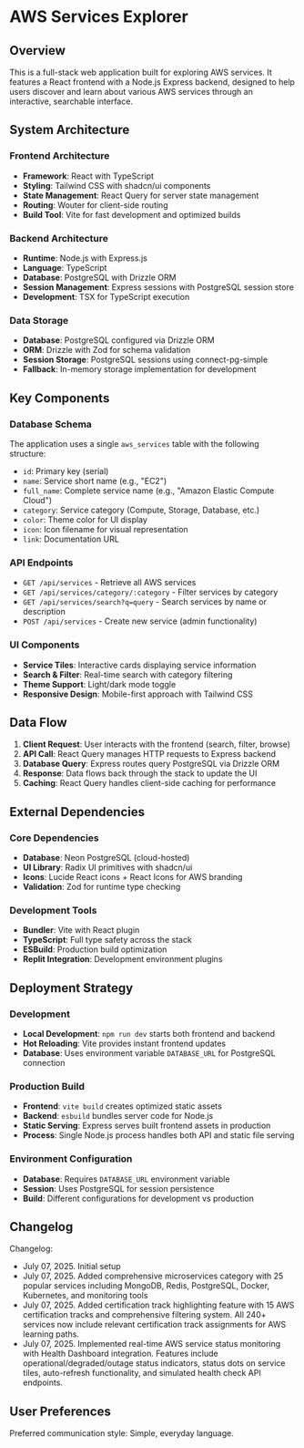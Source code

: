 # AWS Services Explorer

## Overview

This is a full-stack web application built for exploring AWS services. It features a React frontend with a Node.js Express backend, designed to help users discover and learn about various AWS services through an interactive, searchable interface.

## System Architecture

### Frontend Architecture
- **Framework**: React with TypeScript
- **Styling**: Tailwind CSS with shadcn/ui components
- **State Management**: React Query for server state management
- **Routing**: Wouter for client-side routing
- **Build Tool**: Vite for fast development and optimized builds

### Backend Architecture
- **Runtime**: Node.js with Express.js
- **Language**: TypeScript
- **Database**: PostgreSQL with Drizzle ORM
- **Session Management**: Express sessions with PostgreSQL session store
- **Development**: TSX for TypeScript execution

### Data Storage
- **Database**: PostgreSQL configured via Drizzle ORM
- **ORM**: Drizzle with Zod for schema validation
- **Session Storage**: PostgreSQL sessions using connect-pg-simple
- **Fallback**: In-memory storage implementation for development

## Key Components

### Database Schema
The application uses a single `aws_services` table with the following structure:
- `id`: Primary key (serial)
- `name`: Service short name (e.g., "EC2")
- `full_name`: Complete service name (e.g., "Amazon Elastic Compute Cloud")
- `category`: Service category (Compute, Storage, Database, etc.)
- `color`: Theme color for UI display
- `icon`: Icon filename for visual representation
- `link`: Documentation URL

### API Endpoints
- `GET /api/services` - Retrieve all AWS services
- `GET /api/services/category/:category` - Filter services by category
- `GET /api/services/search?q=query` - Search services by name or description
- `POST /api/services` - Create new service (admin functionality)

### UI Components
- **Service Tiles**: Interactive cards displaying service information
- **Search & Filter**: Real-time search with category filtering
- **Theme Support**: Light/dark mode toggle
- **Responsive Design**: Mobile-first approach with Tailwind CSS

## Data Flow

1. **Client Request**: User interacts with the frontend (search, filter, browse)
2. **API Call**: React Query manages HTTP requests to Express backend
3. **Database Query**: Express routes query PostgreSQL via Drizzle ORM
4. **Response**: Data flows back through the stack to update the UI
5. **Caching**: React Query handles client-side caching for performance

## External Dependencies

### Core Dependencies
- **Database**: Neon PostgreSQL (cloud-hosted)
- **UI Library**: Radix UI primitives with shadcn/ui
- **Icons**: Lucide React icons + React Icons for AWS branding
- **Validation**: Zod for runtime type checking

### Development Tools
- **Bundler**: Vite with React plugin
- **TypeScript**: Full type safety across the stack
- **ESBuild**: Production build optimization
- **Replit Integration**: Development environment plugins

## Deployment Strategy

### Development
- **Local Development**: `npm run dev` starts both frontend and backend
- **Hot Reloading**: Vite provides instant frontend updates
- **Database**: Uses environment variable `DATABASE_URL` for PostgreSQL connection

### Production Build
- **Frontend**: `vite build` creates optimized static assets
- **Backend**: `esbuild` bundles server code for Node.js
- **Static Serving**: Express serves built frontend assets in production
- **Process**: Single Node.js process handles both API and static file serving

### Environment Configuration
- **Database**: Requires `DATABASE_URL` environment variable
- **Session**: Uses PostgreSQL for session persistence
- **Build**: Different configurations for development vs production

## Changelog

Changelog:
- July 07, 2025. Initial setup
- July 07, 2025. Added comprehensive microservices category with 25 popular services including MongoDB, Redis, PostgreSQL, Docker, Kubernetes, and monitoring tools
- July 07, 2025. Added certification track highlighting feature with 15 AWS certification tracks and comprehensive filtering system. All 240+ services now include relevant certification track assignments for AWS learning paths.
- July 07, 2025. Implemented real-time AWS service status monitoring with Health Dashboard integration. Features include operational/degraded/outage status indicators, status dots on service tiles, auto-refresh functionality, and simulated health check API endpoints.

## User Preferences

Preferred communication style: Simple, everyday language.